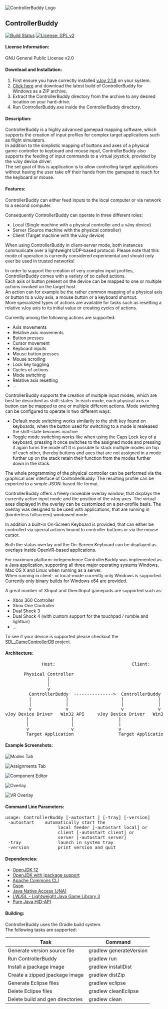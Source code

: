 ![ControllerBuddy Logo](https://github.com/bwRavencl/ControllerBuddy/raw/master/src/main/resources/icon_128.png
"ControllerBuddy")
## ControllerBuddy

[![Build Status](https://travis-ci.org/bwRavencl/ControllerBuddy.svg?branch=master)](https://travis-ci.org/bwRavencl/ControllerBuddy)
[![License: GPL v2](https://img.shields.io/badge/License-GPL%20v2-blue.svg)](https://www.gnu.org/licenses/old-licenses/gpl-2.0.en.html)

#### License Information:
GNU General Public License v2.0

#### Download and Installation:
1. First ensure you have correctly installed [vJoy 2.1.8](http://vjoystick.sourceforge.net) on your system.
2. [Click here](https://github.com/bwRavencl/ControllerBuddy/releases/latest) and download the latest build of ControllerBuddy for Windows as a ZIP archive.
3. Extract the ControllerBuddy directory from the archive to any desired location on your hard-drive.
4. Run ControllerBuddy.exe inside the ControllerBuddy directory.

#### Description:
ControllerBuddy is a highly advanced gamepad mapping software, which supports the creation of input profiles for complex target applications such as flight simulators.  
In addition to the simplistic mapping of buttons and axes of a physical game-controller to keyboard and mouse input, ControllerBuddy also supports the feeding of input commands to a virtual joystick, provided by the vJoy device driver.  
The set goal of this is application is to allow controlling target applications without having the user take off their hands from the gamepad to reach for the keyboard or mouse.

#### Features:
ControllerBuddy can either feed inputs to the local computer or via network to a second computer.

Consequently ControllerBuddy can operate in three different roles:
- Local (Single machine with a physical controller and a vJoy device)
- Server (Source machine with the physical controller)
- Client (Target machine with the vJoy device)

When using ControllerBuddy in client-server mode, both instances communicate over a lightweight UDP-based protocol.
Please note that this mode of operation is currently considered experimental and should only ever be used in trusted networks!

In order to support the creation of very complex input profiles, ControllerBuddy comes with a variety of so called actions.  
Each axis or button present on the device can be mapped to one or multiple actions invoked on the target host.  
An action can for example be the rather common mapping of a physical axis or button to a vJoy axis, a mouse button or a keyboard shortcut.  
More specialized types of actions are available for tasks such as resetting a relative vJoy axis to its initial value or creating cycles of actions.

Currently among the following actions are supported:
- Axis movements
- Relative axis movements
- Button presses
- Cursor movement
- Keyboard inputs
- Mouse button presses
- Mouse scrolling
- Lock key toggling
- Cycles of actions
- Mode switching
- Relative axis resetting
- ...

ControllerBuddy supports the creation of multiple input modes, which are best be described as shift-states.
In each mode, each physical axis or button can be mapped to one or multiple different actions.
Mode switching can be configured to operate in two different ways:
- Default mode switching works similarily to the shift key found on keyboards, when the button used for switching to a mode is realeased the shift-state becones inactive
- Toggle mode switching works like when using the Caps Lock key of a keyboard, pressing it once switches to the assigned mode and pressing it again turns the mode off
It is possible to stack multiple modes on top of each other, thereby buttons and axes that are not assigned in a mode further up on the stack retain their function from the modes further down in the stack.

The whole programming of the physical controller can be performed via the graphical user interface of ControllerBuddy.
The resulting profile can be exported to a simple JSON-based file format.

ControllerBuddy offers a freely moveable overlay window, that displays the currently active input mode and the position of the vJoy axes.
The virtual axes displayed in the overlay can be customized on a per-profile basis.
The overlay was designed to be used with applications, that are running in (borderless fullscreen) windowed mode.

In addition a built-in On-Screen Keyboard is provided, that can either be controlled via special actions bound to controller buttons or via the mouse cursor.

Both the status overlay and the On-Screen Keyboard can be displayed as overlays inside OpenVR-based applications.

For maximum platform-independence ControllerBuddy was implemented as a Java application, supporting all three major operating systems Windows, Mac OS X and Linux when running as a server.  
When running in client- or local-mode currently only Windows is supported.  
Currently only binary builds for Windows x64 are provided.

A great number of XInput and DirectInput gamepads are supported such as:
- Xbox 360 Controller
- Xbox One Controller
- Dual Shock 3
- Dual Shock 4 (with custom support for the touchpad / rumble and lightbar)
- ...

To see if your device is supported please checkout the [SDL_GameControllerDB](https://github.com/gabomdq/SDL_GameControllerDB) project.

#### Architecture:
<pre>
              Host:                             Client:

       Physical Controller
                |
                |
                v
         ControllerBuddy  --------------->  ControllerBuddy
         |             |                    |             |
         |             |                    |             |
         v             v                    v             v
vJoy Device Driver   Win32 API     vJoy Device Driver   Win32 API
        |                |                 |                |
        |                |                 |                |
        v                v                 v                v
        Target Application                 Target Application
</pre>

#### Example Screenshots:
![Modes Tab](https://github.com/bwRavencl/ControllerBuddy/raw/master/example_screenshot_1.png)

![Assignments Tab](https://github.com/bwRavencl/ControllerBuddy/raw/master/example_screenshot_2.png)

![Component Editor](https://github.com/bwRavencl/ControllerBuddy/raw/master/example_screenshot_3.png)

![Overlay](https://github.com/bwRavencl/ControllerBuddy/raw/master/example_screenshot_4.png)

![VR Overlay](https://github.com/bwRavencl/ControllerBuddy/raw/master/example_screenshot_5.png)

#### Command Line Parameters:
<pre>
usage: ControllerBuddy [-autostart <arg>] [-tray] [-version]
 -autostart <arg>   automatically start the
                    local feeder [-autostart local] or
                    client [-autostart client] or
                    server [-autostart server]
 -tray              launch in system tray
 -version           print version and quit
</pre>

#### Dependencies:
- [OpenJDK 12](https://jdk.java.net/12/)
- [OpenJDK with jpackage support](https://jdk.java.net/jpackage/)
- [Apache Commons CLI](https://commons.apache.org/proper/commons-cli)
- [Gson](https://github.com/google/gson)
- [Java Native Access (JNA)](https://github.com/java-native-access/jna)
- [LWJGL - Lightweight Java Game Library 3](https://www.lwjgl.org)
- [Pure Java HID-API](https://github.com/nyholku/purejavahidapi)

#### Building:
ControllerBuddy uses the Gradle build system.  
The following tasks are supported:

| Task                             | Command                 |
| -------------------------------- | ----------------------- |
| Generate version source file     | gradlew generateVersion |
| Run ControllerBuddy              | gradlew run             |
| Install a jpackage image         | gradlew installDist     |
| Create a zipped jpackage image   | gradlew distZip         |
| Generate Eclipse files           | gradlew eclipse         |
| Delete Eclipse files             | gradlew cleanEclipse    |
| Delete build and gen directories | gradlew clean           |
